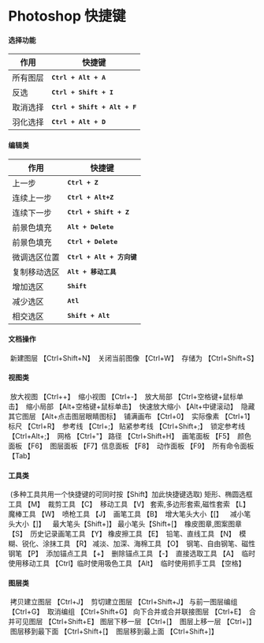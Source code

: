 Photoshop 快捷键
===

#### 选择功能

| 作用     | 快捷键                                |
| -------- | ------------------------------------- |
| 所有图层 | **<kbd>Ctrl + Alt + A</kbd>**         |
| 反选     | **<kbd>Ctrl + Shift + I</kbd>**       |
| 取消选择 | **<kbd>Ctrl + Shift + Alt + F</kbd>** |
| 羽化选择 | **<kbd>Ctrl + Alt + D</kbd>**         |

#### 编辑类

| 作用     | 快捷键                                |
| -------- | ------------------------------------- |
| 上一步   |	**<kbd>Ctrl + Z</kbd>**|
| 连续上一步 |**<kbd>Ctrl + Alt+Z</kbd>**|
| 连续下一步 |**<kbd>Ctrl + Shift + Z</kbd>**|
| 前景色填充 |**<kbd>Alt + Delete</kbd>**|
| 前景色填充 |**<kbd>Ctrl + Delete</kbd>**|
| 微调选区位置| <kbd>**Ctrl + Alt + 方向键**</kbd>|
| 复制移动选区| **<kbd>Alt + 移动工具</kbd>**|
| 增加选区  |**<kbd>Shift</kbd>**|
| 减少选区  |**<kbd>Atl</kbd>**|
| 相交选区  |**<kbd>Shift + Alt</kbd>**|

#### 文档操作

​      新建图层     【Ctrl+Shift+N】
​      关闭当前图像  【Ctrl+W】
​      存储为         【Ctrl+Shift+S】

#### 视图类

​      放大视图     【Ctrl++】
​      缩小视图     【Ctrl+-】
​      放大局部     【Ctrl+空格键+鼠标单击】
​      缩小局部     【Alt+空格键+鼠标单击】
​      快速放大缩小  【Alt+中键滚动】
​      隐藏其它图层 【Alt+点击图层眼睛图标】
​      铺满画布     【Ctrl+0】
​      实际像素     【Ctrl+1】
​      标尺	       【Ctrl+R】
​      参考线       【Ctrl+;】
​      贴紧参考线  【Ctrl+Shift+;】
​      锁定参考线  【Ctrl+Alt+;】
​      网格	       【Ctrl+"】
​      路径         【Ctrl+Shift+H】
​      画笔面板      【F5】
​      颜色面板      【F6】
​      图层面板      【F7】
​      信息面板      【F8】
​      动作面板      【F9】
​      所有命令面板 【Tab】

#### 工具类

​      (多种工具共用一个快捷键的可同时按【Shift】加此快捷键选取)
​      矩形、椭圆选框工具 【M】
​      裁剪工具 【C】
​      移动工具 【V】
​      套索,多边形套索,磁性套索 【L】
​      魔棒工具 【W】
​      喷枪工具 【J】
​      画笔工具 【B】
​      增大笔头大小【[】 
​      减小笔头大小【]】 
​      最大笔头【Shift+]】
​      最小笔头【Shift+[】
​      橡皮图章,图案图章 【S】
​      历史记录画笔工具 【Y】
​      橡皮擦工具 【E】
​      铅笔、直线工具 【N】
​      模糊、锐化、涂抹工具 【R】
​      减淡、加深、海棉工具 【O】
​      钢笔、自由钢笔、磁性钢笔 【P】
​      添加锚点工具 【+】
​      删除锚点工具 【-】
​      直接选取工具 【A】
​      临时使用移动工具 【Ctrl】
​      临时使用吸色工具 【Alt】
​      临时使用抓手工具 【空格】

#### 图层类

​      拷贝建立图层 【Ctrl+J】
​      剪切建立图层 【Ctrl+Shift+J】
​      与前一图层编组 【Ctrl+G】
​      取消编组 【Ctrl+Shift+G】
​      向下合并或合并联接图层 【Ctrl+E】
​      合并可见图层 【Ctrl+Shift+E】
​      图层下移一层 【Ctrl+[】
​      图层上移一层 【Ctrl+]】
​      图层移到最下面 【Ctrl+Shift+[】
​      图层移到最上面 【Ctrl+Shift+]】